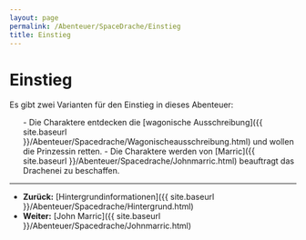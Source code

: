 ```yaml
---
layout: page
permalink: /Abenteuer/SpaceDrache/Einstieg
title: Einstieg
---
```


# Einstieg

Es gibt zwei Varianten für den Einstieg in dieses Abenteuer:

<ol>
- Die Charaktere entdecken die [wagonische Ausschreibung]({{ site.baseurl }}/Abenteuer/Spacedrache/Wagonischeausschreibung.html) und wollen die Prinzessin retten.
- Die Charaktere werden von [Marric]({{ site.baseurl }}/Abenteuer/Spacedrache/Johnmarric.html) beauftragt das Drachenei zu beschaffen.
</ol>

***
- **Zurück:** [Hintergrundinformationen]({{ site.baseurl }}/Abenteuer/Spacedrache/Hintergrund.html)
- **Weiter:** [John Marric]({{ site.baseurl }}/Abenteuer/Spacedrache/Johnmarric.html)

